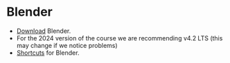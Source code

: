 # Blender
* [Download](https://www.blender.org/download/) Blender.
* For the 2024 version of the course we are recommending v4.2 LTS (this may change if we notice problems)
* [Shortcuts](https://projects.vrac.iastate.edu/reu2022/wp-content/uploads/Blender-3.0-Shortcuts-v1.2.pdf) for Blender.

